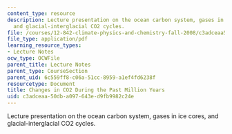 ```yaml
---
content_type: resource
description: Lecture presentation on the ocean carbon system, gases in ice cores,
  and glacial-interglacial CO2 cycles.
file: /courses/12-842-climate-physics-and-chemistry-fall-2008/c3adceaa50dba097643ed9fb9982c24e_part4_lec3.pdf
file_type: application/pdf
learning_resource_types:
- Lecture Notes
ocw_type: OCWFile
parent_title: Lecture Notes
parent_type: CourseSection
parent_uid: 6c559ff8-c06a-51cc-8959-a1ef4fd6238f
resourcetype: Document
title: Changes in CO2 During the Past Million Years
uid: c3adceaa-50db-a097-643e-d9fb9982c24e
---
```

Lecture presentation on the ocean carbon system, gases in ice cores, and glacial-interglacial CO2 cycles.

